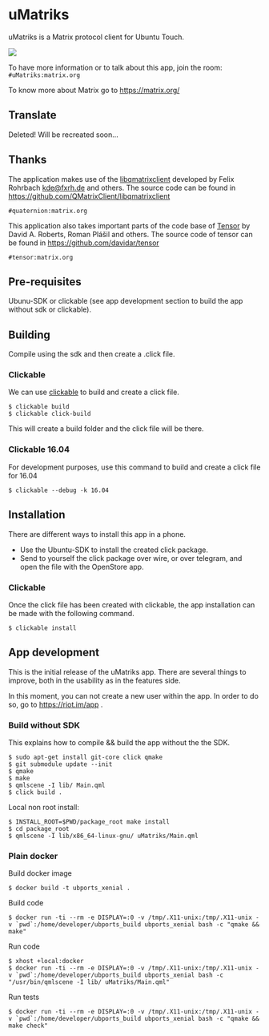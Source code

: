 # uMatriks
uMatriks is a Matrix protocol client for Ubuntu Touch.

![](https://raw.githubusercontent.com/uMatriks/uMatriks/master/uMatriks/resources/logo.png)

To have more information or to talk about this app, join the room:
`#uMatriks:matrix.org`

To know more about Matrix go to https://matrix.org/

## Translate
Deleted! Will be recreated soon...

## Thanks

The application makes use of the [libqmatrixclient](https://matrix.org/docs/projects/sdk/libqmatrixclient.html "libqmatrixclient") developed by Felix Rohrbach kde@fxrh.de and others. The source code can be found in https://github.com/QMatrixClient/libqmatrixclient

`#quaternion:matrix.org`

This application also takes important parts of the code base of [Tensor](https://matrix.org/docs/projects/client/tensor.html "Tensor") by David A. Roberts, Roman Plášil and others. The source code of tensor can be found in https://github.com/davidar/tensor

`#tensor:matrix.org`

## Pre-requisites
Ubunu-SDK or clickable (see app development section to build the app without sdk or clickable).

## Building
Compile using the sdk and then create a .click file.

### Clickable
We can use [clickable](https://docs.ubports.com/en/latest/appdev/index.html#clickable 'clickable') to build and create a click file.

    $ clickable build
    $ clickable click-build

This will create a build folder and the click file will be there.

### Clickable 16.04
For development purposes, use this command to build and create a click file for 16.04

    $ clickable --debug -k 16.04


## Installation
There are different ways to install this app in a phone.

- Use the Ubuntu-SDK to install the created click package.
- Send to yourself the click package over wire, or over telegram, and open the file with the OpenStore app.

### Clickable
Once the click file has been created with clickable, the app installation can be made with the following command.

    $ clickable install

## App development
This is the initial release of the uMatriks app. There are several things to improve, both in the usability as in the features side.

In this moment, you can not create a new user within the app. In order to do so, go to https://riot.im/app .

### Build without SDK
This explains how to compile && build the app without the the SDK.

    $ sudo apt-get install git-core click qmake
    $ git submodule update --init
    $ qmake
    $ make
    $ qmlscene -I lib/ Main.qml
    $ click build .

Local non root install:

    $ INSTALL_ROOT=$PWD/package_root make install
    $ cd package_root
    $ qmlscene -I lib/x86_64-linux-gnu/ uMatriks/Main.qml

### Plain docker

Build docker image

    $ docker build -t ubports_xenial .

Build code

    $ docker run -ti --rm -e DISPLAY=:0 -v /tmp/.X11-unix:/tmp/.X11-unix -v `pwd`:/home/developer/ubports_build ubports_xenial bash -c "qmake && make"

Run code

    $ xhost +local:docker
    $ docker run -ti --rm -e DISPLAY=:0 -v /tmp/.X11-unix:/tmp/.X11-unix -v `pwd`:/home/developer/ubports_build ubports_xenial bash -c "/usr/bin/qmlscene -I lib/ uMatriks/Main.qml"

Run tests

    $ docker run -ti --rm -e DISPLAY=:0 -v /tmp/.X11-unix:/tmp/.X11-unix -v `pwd`:/home/developer/ubports_build ubports_xenial bash -c "qmake && make check"
